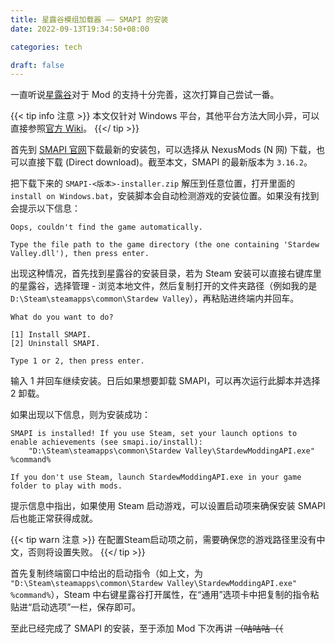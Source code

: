 ```yaml
---
title: 星露谷模组加载器 —— SMAPI 的安装
date: 2022-09-13T19:34:50+08:00

categories: tech

draft: false
---
```


一直听说[星露谷](https://store.steampowered.com/app/413150/Stardew_Valley/?l=schinese)对于 Mod 的支持十分完善，这次打算自己尝试一番。

{{< tip info 注意 >}}
本文仅针对 Windows 平台，其他平台方法大同小异，可以直接参照[官方 Wiki](https://zh.stardewvalleywiki.com/%E6%A8%A1%E7%BB%84:%E4%BD%BF%E7%94%A8%E6%8C%87%E5%8D%97/%E5%85%A5%E9%97%A8)。
{{</ tip >}}

首先到 [SMAPI 官网](https://smapi.io/)下载最新的安装包，可以选择从 NexusMods (N 网) 下载，也可以直接下载 (Direct download)。截至本文，SMAPI 的最新版本为 `3.16.2`。

把下载下来的 `SMAPI-<版本>-installer.zip` 解压到任意位置，打开里面的 `install on Windows.bat`，安装脚本会自动检测游戏的安装位置。如果没有找到会提示以下信息：

```
Oops, couldn't find the game automatically.

Type the file path to the game directory (the one containing 'Stardew Valley.dll'), then press enter.
```

出现这种情况，首先找到星露谷的安装目录，若为 Steam 安装可以直接右键库里的星露谷，选择管理 - 浏览本地文件，然后复制打开的文件夹路径（例如我的是 `D:\Steam\steamapps\common\Stardew Valley`），再粘贴进终端内并回车。

```
What do you want to do?

[1] Install SMAPI.
[2] Uninstall SMAPI.

Type 1 or 2, then press enter.
```
输入 1 并回车继续安装。日后如果想要卸载 SMAPI，可以再次运行此脚本并选择 2 卸载。

如果出现以下信息，则为安装成功：

```
SMAPI is installed! If you use Steam, set your launch options to enable achievements (see smapi.io/install):
    "D:\Steam\steamapps\common\Stardew Valley\StardewModdingAPI.exe" %command%

If you don't use Steam, launch StardewModdingAPI.exe in your game folder to play with mods.
```

提示信息中指出，如果使用 Steam 启动游戏，可以设置启动项来确保安装 SMAPI 后也能正常获得成就。

{{< tip warn 注意 >}}
在配置Steam启动项之前，需要确保您的游戏路径里没有中文，否则将设置失败。
{{</ tip >}}

首先复制终端窗口中给出的启动指令（如上文，为 `"D:\Steam\steamapps\common\Stardew Valley\StardewModdingAPI.exe" %command%`），Steam 中右键星露谷打开属性，在“通用”选项卡中把复制的指令粘贴进“启动选项”一栏，保存即可。

至此已经完成了 SMAPI 的安装，至于添加 Mod 下次再讲 ~~（咕咕咕（（~~

